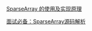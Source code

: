 [SparseArray 的使用及实现原理](https://juejin.im/entry/57c3e8c48ac24700634bd3cf)

[面试必备：SparseArray源码解析](https://blog.csdn.net/zxt0601/article/details/78342675)